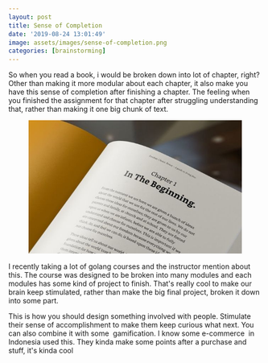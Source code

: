 ```yaml
---
layout: post
title: Sense of Completion
date: '2019-08-24 13:01:49'
image: assets/images/sense-of-completion.png
categories: [brainstorming]
---
```


So when you read a book, i would be broken down into lot of chapter, right? Other than making it more modular about each chapter, it also make you have this sense of completion after finishing a chapter. The feeling when you finished the assignment for that chapter after struggling understanding that, rather than making it one big chunk of text.

<!--kg-card-begin: image--><figure class="kg-card kg-image-card"><img src="/assets/images/main-qimg-c675244ca55624117f0cab21ae13afa9.jpg" class="kg-image"></figure><!--kg-card-end: image-->

I recently taking a lot of golang courses and the instructor mention about this. The course was designed to be broken into many modules and each modules has some kind of project to finish. That's really cool to make our brain keep stimulated, rather than make the big final project, broken it down into some part. 

This is how you should design something involved with people. Stimulate their sense of accomplishment to make them keep curious what next. You can also combine it with some &nbsp;gamification. I know some e-commerce &nbsp;in Indonesia used this. They kinda make some points after a purchase and stuff, it's kinda cool

